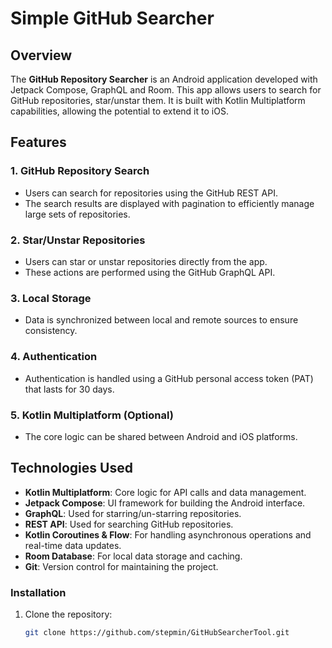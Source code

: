 # Simple GitHub Searcher

## Overview
The **GitHub Repository Searcher** is an Android application developed with Jetpack Compose, GraphQL and Room. This app allows users to search for GitHub repositories, star/unstar them. It is built with Kotlin Multiplatform capabilities, allowing the potential to extend it to iOS.

## Features

### 1. GitHub Repository Search
- Users can search for repositories using the GitHub REST API.
- The search results are displayed with pagination to efficiently manage large sets of repositories.

### 2. Star/Unstar Repositories
- Users can star or unstar repositories directly from the app.
- These actions are performed using the GitHub GraphQL API.

### 3. Local Storage
- Data is synchronized between local and remote sources to ensure consistency.

### 4. Authentication
- Authentication is handled using a GitHub personal access token (PAT) that lasts for 30 days.

### 5. Kotlin Multiplatform (Optional)
- The core logic can be shared between Android and iOS platforms.

## Technologies Used
- **Kotlin Multiplatform**: Core logic for API calls and data management.
- **Jetpack Compose**: UI framework for building the Android interface.
- **GraphQL**: Used for starring/un-starring repositories.
- **REST API**: Used for searching GitHub repositories.
- **Kotlin Coroutines & Flow**: For handling asynchronous operations and real-time data updates.
- **Room Database**: For local data storage and caching.
- **Git**: Version control for maintaining the project.

### Installation
1. Clone the repository:
   ```bash
   git clone https://github.com/stepmin/GitHubSearcherTool.git
